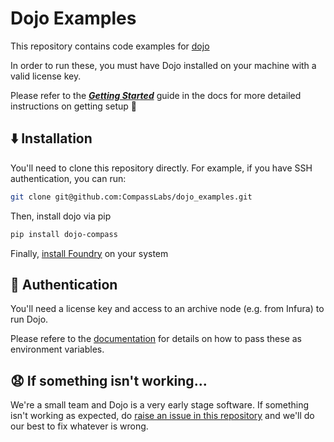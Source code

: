 

# Dojo Examples

This repository contains code examples for [dojo](https://www.compasslabs.ai#dojo)

In order to run these, you must have Dojo installed on your machine with a valid license key.

Please refer to the [**_Getting Started_**](https://www.compasslabs.ai/docs/getting-started) guide in the docs for more detailed instructions on getting setup 🙂

## ⬇️ Installation

You'll need to clone this repository directly. For example, if you have SSH authentication, you can run:

```bash
git clone git@github.com:CompassLabs/dojo_examples.git
```

Then, install dojo via pip

```bash
pip install dojo-compass
```

Finally, [install Foundry](https://book.getfoundry.sh/getting-started/installation) on your system

## 📄 Authentication

You'll need a license key and access to an archive node (e.g. from Infura) to run Dojo.

Please refere to the [documentation](https://www.compasslabs.ai/docs/getting-started) for details on how to pass these as environment variables.

## 😧 If something isn't working...

We're a small team and Dojo is a very early stage software. If something isn't working as expected, do [raise an issue in this repository](https://github.com/CompassLabs/dojo_examples/issues) and we'll do our best to fix whatever is wrong.
